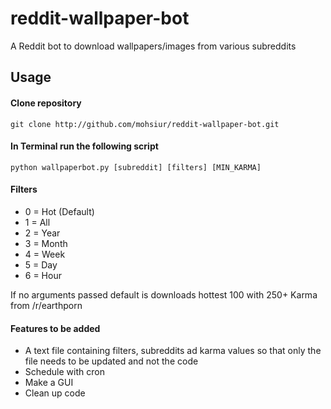 # reddit-wallpaper-bot
A Reddit bot to download wallpapers/images from various subreddits

## Usage

#### Clone repository

`git clone http://github.com/mohsiur/reddit-wallpaper-bot.git`

#### In Terminal run the following script

`python wallpaperbot.py [subreddit] [filters] [MIN_KARMA]`

#### Filters
* 0 = Hot (Default)
* 1 = All 
* 2 = Year
* 3 = Month
* 4 = Week
* 5 = Day
* 6 = Hour

If no arguments passed default is downloads hottest 100 with 250+ Karma from /r/earthporn

#### Features to be added
* A text file containing filters, subreddits ad karma values so that only the file needs to be updated and not the code
* Schedule with cron
* Make a GUI
* Clean up code
